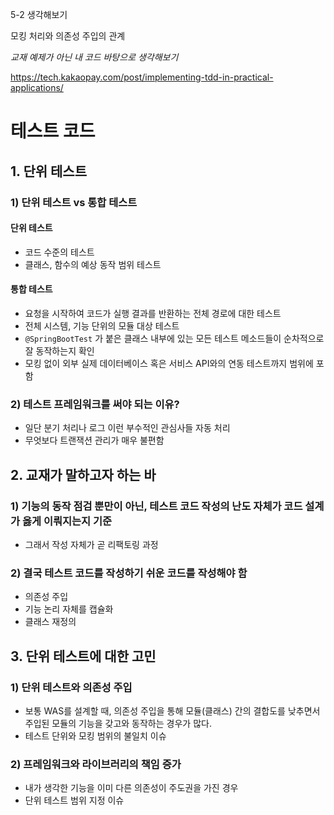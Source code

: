 5-2 생각해보기

모킹 처리와 의존성 주입의 관계

*교재 예제가 아닌 내 코드 바탕으로 생각해보기*

https://tech.kakaopay.com/post/implementing-tdd-in-practical-applications/

# 테스트 코드

## 1. 단위 테스트

### 1) 단위 테스트 vs 통합 테스트

#### 단위 테스트
- 코드 수준의 테스트
- 클래스, 함수의 예상 동작 범위 테스트
#### 통합 테스트 
- 요청을 시작하여 코드가 실행 결과를 반환하는 전체 경로에 대한 테스트
- 전체 시스템, 기능 단위의 모듈 대상 테스트
- `@SpringBootTest` 가 붙은 클래스 내부에 있는 모든 테스트 메소드들이 순차적으로 잘 동작하는지 확인
- 모킹 없이 외부 실제 데이터베이스 혹은 서비스 API와의 연동 테스트까지 범위에 포함

### 2) 테스트 프레임워크를 써야 되는 이유?
- 일단 분기 처리나 로그 이런 부수적인 관심사들 자동 처리
- 무엇보다 트랜잭션 관리가 매우 불편함

## 2. 교재가 말하고자 하는 바

### 1) 기능의 동작 점검 뿐만이 아닌, 테스트 코드 작성의 난도 자체가 코드 설계가 옳게 이뤄지는지 기준
- 그래서 작성 자체가 곧 리팩토링 과정
### 2) 결국 테스트 코드를 작성하기 쉬운 코드를 작성해야 함
- 의존성 주입
- 기능 논리 자체를 캡슐화
- 클래스 재정의

## 3. 단위 테스트에 대한 고민

### 1) 단위 테스트와 의존성 주입
- 보통 WAS를 설계할 때, 의존성 주입을 통해 모듈(클래스) 간의 결합도를 낮추면서 주입된 모듈의 기능을 갖고와 동작하는 경우가 많다.
- 테스트 단위와 모킹 범위의 불일치 이슈

### 2) 프레임워크와 라이브러리의 책임 증가
- 내가 생각한 기능을 이미 다른 의존성이 주도권을 가진 경우
- 단위 테스트 범위 지정 이슈
